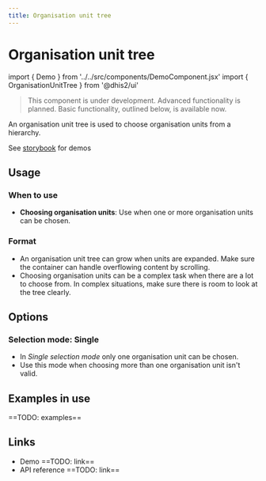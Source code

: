 ```yaml
---
title: Organisation unit tree
---
```


# Organisation unit tree

import { Demo } from '../../src/components/DemoComponent.jsx'
import { OrganisationUnitTree } from '@dhis2/ui'

> This component is under development. Advanced functionality is planned. Basic functionality, outlined below, is available now.

An organisation unit tree is used to choose organisation units from a hierarchy.

<Demo>
    <p>See <a href="https://ui.dhis2.nu/demo/?path=/story/forms-organisation-unit-tree--collapsed" target="_blank">storybook</a> for demos</p> 
</Demo>

## Usage

### When to use

-   **Choosing organisation units**: Use when one or more organisation units can be chosen.

### Format

-   An organisation unit tree can grow when units are expanded. Make sure the container can handle overflowing content by scrolling.
-   Choosing organisation units can be a complex task when there are a lot to choose from. In complex situations, make sure there is room to look at the tree clearly.

## Options

### Selection mode: Single

-   In _Single selection mode_ only one organisation unit can be chosen.
-   Use this mode when choosing more than one organisation unit isn't valid.

## Examples in use

==TODO: examples==

## Links

-   Demo ==TODO: link==
-   API reference ==TODO: link==
